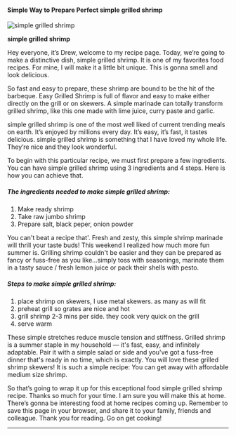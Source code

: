             

#### Simple Way to Prepare Perfect simple grilled shrimp

![simple grilled shrimp](https://img-global.cpcdn.com/recipes/55197550/751x532cq70/simple-grilled-shrimp-recipe-main-photo.jpg)

**simple grilled shrimp**

Hey everyone, it’s Drew, welcome to my recipe page. Today, we’re going to make a distinctive dish, simple grilled shrimp. It is one of my favorites food recipes. For mine, I will make it a little bit unique. This is gonna smell and look delicious.

So fast and easy to prepare, these shrimp are bound to be the hit of the barbeque. Easy Grilled Shrimp is full of flavor and easy to make either directly on the grill or on skewers. A simple marinade can totally transform grilled shrimp, like this one made with lime juice, curry paste and garlic.

simple grilled shrimp is one of the most well liked of current trending meals on earth. It’s enjoyed by millions every day. It’s easy, it’s fast, it tastes delicious. simple grilled shrimp is something that I have loved my whole life. They’re nice and they look wonderful.

To begin with this particular recipe, we must first prepare a few ingredients. You can have simple grilled shrimp using 3 ingredients and 4 steps. Here is how you can achieve that.

##### The ingredients needed to make simple grilled shrimp:

1.  Make ready shrimp
2.  Take raw jumbo shrimp
3.  Prepare salt, black peper, onion powder

You can't beat a recipe that'. Fresh and zesty, this simple shrimp marinade will thrill your taste buds! This weekend I realized how much more fun summer is. Grilling shrimp couldn't be easier and they can be prepared as fancy or fuss-free as you like…simply toss with seasonings, marinate them in a tasty sauce / fresh lemon juice or pack their shells with pesto.

##### Steps to make simple grilled shrimp:

1.  place shrimp on skewers, I use metal skewers. as many as will fit
2.  preheat grill so grates are nice and hot
3.  grill shrimp 2-3 mins per side. they cook very quick on the grill
4.  serve warm

These simple stretches reduce muscle tension and stiffness. Grilled shrimp is a summer staple in my household — it's fast, easy, and infinitely adaptable. Pair it with a simple salad or side and you've got a fuss-free dinner that's ready in no time, which is exactly. You will love these grilled shrimp skewers! It is such a simple recipe: You can get away with affordable medium size shrimp.

So that’s going to wrap it up for this exceptional food simple grilled shrimp recipe. Thanks so much for your time. I am sure you will make this at home. There’s gonna be interesting food at home recipes coming up. Remember to save this page in your browser, and share it to your family, friends and colleague. Thank you for reading. Go on get cooking!

* * *